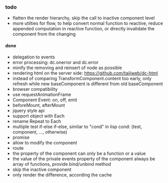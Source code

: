 ### todo
* flatten the render hierarchy, skip the call to inactive component level
* more utilties for flow, to help convert normal function to reactive, reduce appended computation in reactive function, or directly invalidate the component from the changing

#### done
* delegation to events
* error processing: dc.onerror and dc.error
* minify the removing and reinsert of node as possible
* rendering html on the server side: https://github.com/taijiweb/dc-html
* instead of comparing TransformComponent.content too early, only refresh while new baseComponent is different from old baseComponent
* browser compatibility
* use requestAnimationFrame
* Component Event: on, off, emit
* beforeMount, afterMount
* jquery style api
* support object with Each
* rename Repeat to Each
* multiple test if-else if-else, similar to "cond" in lisp
  cond: (test, component, ..., otherwise)
* promise
* allow to modify the component
* route
* the property of the component can only be a function or a value
* the value of the private events property of the component always be array of functions, provide bind/unbind method
* skip the inactive component
* only render the difference, according the cache

